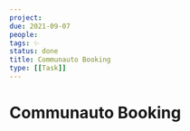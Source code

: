 ```yaml
---
project:
due: 2021-09-07
people:
tags: ✨
status: done
title: Communauto Booking
type: [[Task]]
---
```


# Communauto Booking